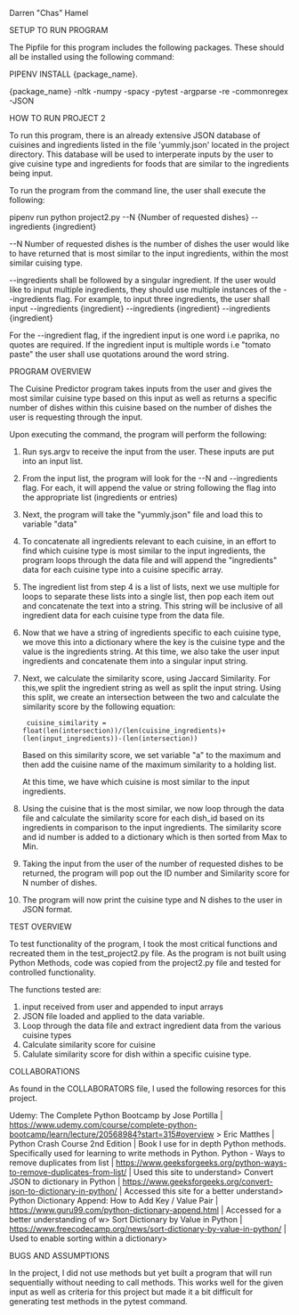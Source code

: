 Darren "Chas" Hamel

SETUP TO RUN PROGRAM

The Pipfile for this program includes the following packages. These should all be installed using the following command:

PIPENV INSTALL {package_name}.

{package_name} -nltk -numpy -spacy -pytest -argparse -re -commonregex -JSON


HOW TO RUN PROJECT 2

To run this program, there is an already extensive JSON database of cuisines and ingredients listed in the file 'yummly.json' located in the
project directory. This database will be used to interperate inputs by the user to give cuisine type and ingredients for foods that are 
similar to the ingredients being input.

To run the program from the command line, the user shall execute the following:

pipenv run python project2.py --N {Number of requested dishes} --ingredients {ingredient}

--N Number of requested dishes is the number of dishes the user would like to have returned that is most similar to the input ingredients,
within the most similar cuising type.

--ingredients shall be followed by a singular ingredient. If the user would like to input multiple ingredients, they should use multiple instances
of the --ingredients flag. For example, to input three ingredients, the user shall input --ingredients {ingredient} --ingredients {ingredient} --ingredients {ingredient}

For the --ingredient flag, if the ingredient input is one word i.e paprika, no quotes are required. If the ingredient input is multiple words
i.e "tomato paste" the user shall use quotations around the word string.


PROGRAM OVERVIEW

The Cuisine Predictor program takes inputs from the user and gives the most similar cuisine type based on this input as well as returns a specific
number of dishes within this cuisine based on the number of dishes the user is requesting through the input.

Upon executing the command, the program will perform the following:

1) Run sys.argv to receive the input from the user. These inputs are put into an input list.
2) From the input list, the program will look for the --N and --ingredients flag. For each, it will append the value or string following the flag
   into the appropriate list (ingredients or entries)
3) Next, the program will take the "yummly.json" file and load this to variable "data"
4) To concatenate all ingredients relevant to each cuisine, in an effort to find which cuisine type is most similar to the input ingredients, the
   program loops through the data file and will append the "ingredients" data for each cuisine type into a cuisine specific array.
5) The ingredient list from step 4 is a list of lists, next we use multiple for loops to separate these lists into a single list, then pop each 
   item out and concatenate the text into a string. This string will be inclusive of all ingredient data for each cuisine type from the data file.
6) Now that we have a string of ingredients specific to each cuisine type, we move this into a dictionary where the key is the cuisine type and the
   value is the ingredients string. At this time, we also take the user input ingredients and concatenate them into a singular input string.
7) Next, we calculate the similarity score, using Jaccard Similarity. For this,we split the ingredient string as well as split the input string. Using
   this split, we create an intersection between the two and calculate the similarity score by the following equation:

        cuisine_similarity = float(len(intersection))/(len(cuisine_ingredients)+(len(input_ingredients))-(len(intersection))

    Based on this similarity score, we set variable "a" to the maximum and then add the cuisine name of the maximum similarity to a holding list.

    At this time, we have which cuisine is most similar to the input ingredients.

8) Using the cuisine that is the most similar, we now loop through the data file and calculate the similarity score for each dish_id based on
   its ingredients in comparison to the input ingredients. The similarity score and id number is added to a dictionary which is then sorted from Max
   to Min.
9) Taking the input from the user of the number of requested dishes to be returned, the program will pop out the ID number and Similarity score for
   N number of dishes.
10) The program will now print the cuisine type and N dishes to the user in JSON format.


TEST OVERVIEW

To test functionality of the program, I took the most critical functions and recreated them in the test_project2.py file. As the program is not built
using Python Methods, code was copied from the project2.py file and tested for controlled functionality.

The functions tested are:
1) input received from user and appended to input arrays
2) JSON file loaded and applied to the data variable.
3) Loop through the data file and extract ingredient data from the various cuisine types
4) Calculate similarity score for cuisine
5) Calulate similarity score for dish within a specific cuisine type.


COLLABORATIONS

As found in the COLLABORATORS file, I used the following resorces for this project.


Udemy: The Complete Python Bootcamp by Jose Portilla | https://www.udemy.com/course/complete-python-bootcamp/learn/lecture/20568984?start=315#overview >
Eric Matthes | Python Crash Course 2nd Edition | Book I use for in depth Python methods. Specifically used for learning to write methods in Python.
Python - Ways to remove duplicates from list | https://www.geeksforgeeks.org/python-ways-to-remove-duplicates-from-list/ | Used this site to understand>
Convert JSON to dictionary in Python | https://www.geeksforgeeks.org/convert-json-to-dictionary-in-python/ | Accessed this site for a better understand>
Python Dictionary Append: How to Add Key / Value Pair | https://www.guru99.com/python-dictionary-append.html | Accessed for a better understanding of w>
Sort Dictionary by Value in Python | https://www.freecodecamp.org/news/sort-dictionary-by-value-in-python/ | Used to enable sorting within a dictionary>


BUGS AND ASSUMPTIONS

In the project, I did not use methods but yet built a program that will run sequentially without needing to call methods. This works well for the
given input as well as criteria for this project but made it a bit difficult for generating test methods in the pytest command.
